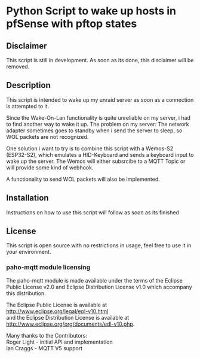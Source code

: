 # Python Script to wake up hosts in pfSense with pftop states

## Disclaimer
This script is still in development. As soon as its done, this disclaimer will be removed.

## Description
This script is intended to wake up my unraid server as soon as a connection is attempted to it. 

Since the Wake-On-Lan functionality is quite unreliable on my server, i had to find another way to wake it up. The problem on my server: The network adapter sometimes goes to standby when i send the server to sleep, so WOL packets are not recognized.

One solution i want to try is to combine this script with a Wemos-S2 (ESP32-S2), which emulates a HID-Keyboard and sends a keyboard input to wake up the server. The Wemos will either subsrcibe to a MQTT Topic or will provide some kind of webhook.

A functionality to send WOL packets will also be implemented.

## Installation

Instructions on how to use this script will follow as soon as its finished

## License

This script is open source with no restrictions in usage, feel free to use it in your environment.

### paho-mqtt module licensing

The paho-mqtt module is made available under the terms of the Eclipse Public License v2.0 and Eclipse Distribution License v1.0 which accompany this distribution.

The Eclipse Public License is available at <br />
    http://www.eclipse.org/legal/epl-v10.html<br />
    and the Eclipse Distribution License is available at<br />
    http://www.eclipse.org/org/documents/edl-v10.php.

Many thanks to the Contributors:<br />
Roger Light - initial API and implementation<br />
Ian Craggs - MQTT V5 support